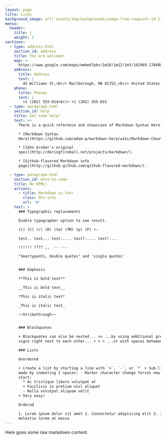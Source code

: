 ```yaml
---
layout: page
title: Links
background_image: url('assets/img/backgrounds/image-from-rawpixel-id-1199650-jpeg.jpg')
menus:
  header:
    title: j
    weight: 2
sections:
  - type: address.html
    section_id: address
    title: You are welcome!
    map: >-
      https://www.google.com/maps/embed?pb=!1m18!1m12!1m3!1d2949.1784803899586!2d-71.56614568458906!3d42.338717979188324!2m3!1f0!2f0!3f0!3m2!1i1024!2i768!4f13.1!3m3!1m2!1s0x0%3A0x6335220b7c08850a!2sMarlborough%20District%20Court!5e0!3m2!1sen!2sbg!4v1583193778570!5m2!1sen!2sbg
    address:
      title: Address
      text: |
        45 Williams St,<br/> Marlborough, MA 01752,<br/> United States
    phone:
      title: Phones
      text: |
        +1 (202) 555-014<br/> +1 (202) 555-015
  - type: paragraph.html
    section_id: help
    title: Get some help!
    text: >+
      There is a quick reference and showscase of Markdown Syntax Here:

      * [Markdown Syntax
      Here](https://github.com/adam-p/markdown-here/wiki/Markdown-Cheatsheet).

      * [John Gruber's original
      spec](http://daringfireball.net/projects/markdown/).

      * [Github-flavored Markdown info
      page](http://github.github.com/github-flavored-markdown/).

  - type: paragraph.html
    section_id: more-to-come
    title: No HTML!
    actions:
      - title: Markdown is fun!
        class: btn-info
        url: '#'
    text: >
      ### Typographic replacements

      Enable typographer option to see result.

      (c) (C) (r) (R) (tm) (TM) (p) (P) +-

      test.. test... test..... test?..... test!....

      !!!!!! ???? ,,  -- ---

      "Smartypants, double quotes" and 'single quotes'


      ### Emphasis

      **This is bold text**

      __This is bold text__

      *This is italic text*

      _This is italic text_

      ~~Strikethrough~~


      ### Blockquotes

      > Blockquotes can also be nested... >> ...by using additional greater-than
      signs right next to each other... > > > ...or with spaces between arrows.

      ### Lists

      Unordered

      + Create a list by starting a line with `+`, `-`, or `*` + Sub-lists are
      made by indenting 2 spaces: - Marker character change forces new list
      start:
        * Ac tristique libero volutpat at
        + Facilisis in pretium nisl aliquet
        - Nulla volutpat aliquam velit
      + Very easy!

      Ordered

      1. Lorem ipsum dolor sit amet 2. Consectetur adipiscing elit 3. Integer
      molestie lorem at massa
---
```

Here goes some raw markdown content.
